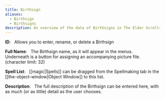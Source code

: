 ```yaml
---
title: Birthsign
aliases:
  - Birthsign
  - Birthsigns
description: An overview of the data of Birthsigns in The Elder Scrolls Construction Set
---
```

**ID**: &nbsp; Allows you to enter, rename, or delete a Birthsign

**Full Name**: &nbsp; The Birthsign name, as it will appear in the menus. &nbsp; Underneath is a button for assigning an accompanying picture file. (character limit: 32)

**Spell List**: &nbsp; [[magic|Spells]] can be dragged from the Spellmaking tab in the [[the-object-window|Object Window]] to this list.

**Description**: &nbsp; The full description of the Birthsign can be entered here, with as much (or as little) detail as the user chooses.
